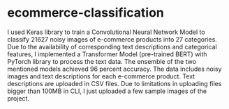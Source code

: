# ecommerce-classification
I used Keras library to train a Convolutional Neural Network Model to classify 21627 noisy images of e-commerce products into 27 categories. Due to the availability of corresponding text descriptions and categorical features, I implemented a Transformer Model (pre-trained BERT) with PyTorch library to process the text data. The ensemble of the two mentioned models achieved 96 percent accuracy.
The data includes noisy images and text descriptions for each e-commerce product. Text descriptions are uploaded in CSV files. Due to limitations in uploading files bigger than 100MB in CLI, I just uploaded a few sample images of the project.
